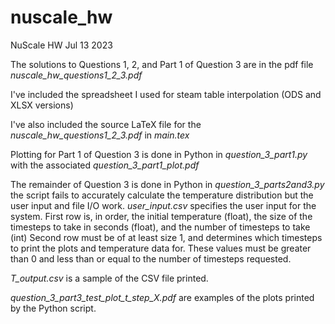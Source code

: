 # nuscale_hw
NuScale HW Jul 13 2023

The solutions to Questions 1, 2, and Part 1 of Question 3 are in the pdf file *nuscale_hw_questions1_2_3.pdf*

I've included the spreadsheet I used for steam table interpolation (ODS and XLSX versions)

I've also included the source LaTeX file for the *nuscale_hw_questions1_2_3.pdf* in *main.tex*

Plotting for Part 1 of Question 3 is done in Python in *question_3_part1.py* with the associated *question_3_part1_plot.pdf*

The remainder of Question 3 is done in Python in *question_3_parts2and3.py* the script fails to accurately calculate the temperature distribution but the user input and file I/O work.
*user_input.csv* specifies the user input for the system.
First row is, in order, the initial temperature (float), the size of the timesteps to take in seconds (float), and the number of timesteps to take (int)
Second row must be of at least size 1, and determines which timesteps to print the plots and temperature data for.
These values must be greater than 0 and less than or equal to the number of timesteps requested.

*T_output.csv* is a sample of the CSV file printed.

*question_3_part3_test_plot_t_step_X.pdf* are examples of the plots printed by the Python script.